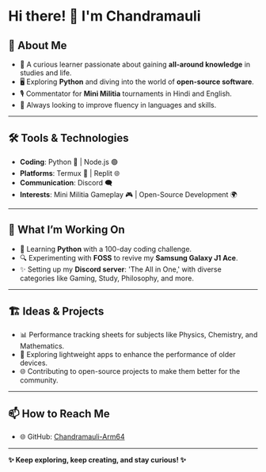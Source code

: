 # Hi there! 👋 I'm Chandramauli  

## 🌟 About Me  
- 🧠 A curious learner passionate about gaining **all-around knowledge** in studies and life.  
- 🖥️ Exploring **Python** and diving into the world of **open-source software**.  
- 🎙 Commentator for **Mini Militia** tournaments in Hindi and English.  
- 🎯 Always looking to improve fluency in languages and skills.  

---

## 🛠️ Tools & Technologies  
- **Coding**: Python 🐍 | Node.js 🟢  
- **Platforms**: Termux 📱 | Replit 🌐  
- **Communication**: Discord 🗨️  
- **Interests**: Mini Militia Gameplay 🎮 | Open-Source Development 🌍  

---

## 🚀 What I’m Working On  
- 🌱 Learning **Python** with a 100-day coding challenge.  
- 🔍 Experimenting with **FOSS** to revive my **Samsung Galaxy J1 Ace**.  
- ✨ Setting up my **Discord server**: 'The All in One,' with diverse categories like Gaming, Study, Philosophy, and more.  

---

## 🏗️ Ideas & Projects  
- 📊 Performance tracking sheets for subjects like Physics, Chemistry, and Mathematics.  
- 🔧 Exploring lightweight apps to enhance the performance of older devices.  
- 🌐 Contributing to open-source projects to make them better for the community.  

---

## 📫 How to Reach Me  
- 🌐 GitHub: [Chandramauli-Arm64](https://github.com/Chandramauli-Arm64)  

---

**✨ Keep exploring, keep creating, and stay curious! ✨**

<!---
Chandramauli-Arm64/Chandramauli-Arm64 is a ✨ special ✨ repository because its `README.md` (this file) appears on your GitHub profile.
You can click the Preview link to take a look at your changes.
--->
